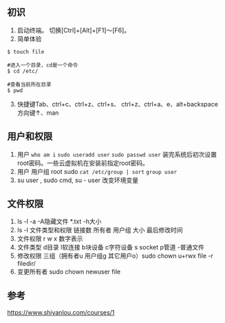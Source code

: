 

## 初识
1. 启动终端。 切换[Ctrl]+[Alt]+[F1]～[F6]。
2. 简单体验
```#创建一个名为 file 的文件，touch是一个命令
$ touch file

#进入一个目录，cd是一个命令
$ cd /etc/

#查看当前所在目录
$ pwd
```
3. 快捷键Tab、ctrl+c、ctrl+z、ctrl+s、 ctrl+z、ctrl+a、e、alt+backspace
方向键↑、man

## 用户和权限
1. 用户  `who am i` `sudo useradd user` `sudo passwd user` 装完系统后初次设置root密码。一些云虚拟机在安装前指定root密码。
2. 用户 用户组 root sudo    `cat /etc/group | sort` `group user`
3. su user  , sudo cmd, su - user 改变环境变量

## 文件权限
1. ls  -l  -a -A隐藏文件 *.txt -h大小
2. ls -l   文件类型和权限 链接数 所有者 用户组 大小 最后修改时间
3. 文件权限 r w x   数字表示
4. 文件类型 d目录 l软连接 b块设备 c字符设备 s socket p管道 -普通文件
5. 修改权限 三组（拥有者u 用户组g 其它用户o）sudo chown u+rwx file      -r filedir/
5. 变更所有者 sudo chown newuser file



## 参考
https://www.shiyanlou.com/courses/1